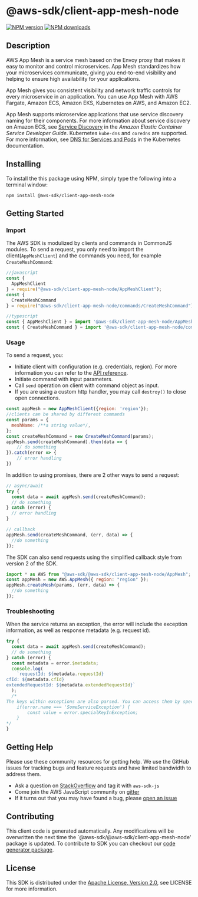 # @aws-sdk/client-app-mesh-node

[![NPM version](https://img.shields.io/npm/v/@aws-sdk/client-app-mesh-node/preview.svg)](https://www.npmjs.com/package/@aws-sdk/client-app-mesh-node)
[![NPM downloads](https://img.shields.io/npm/dm/@aws-sdk/client-app-mesh-node.svg)](https://www.npmjs.com/package/@aws-sdk/client-app-mesh-node)

## Description

<p>AWS App Mesh is a service mesh based on the Envoy proxy that makes it easy to monitor and
         control microservices. App Mesh standardizes how your microservices communicate, giving you
         end-to-end visibility and helping to ensure high availability for your applications.</p>
         <p>App Mesh gives you consistent visibility and network traffic controls for every
         microservice in an application. You can use App Mesh with AWS Fargate, Amazon ECS, Amazon EKS,
         Kubernetes on AWS, and Amazon EC2.</p>
         <note>
            <p>App Mesh supports microservice applications that use service discovery naming for their
            components. For more information about service discovery on Amazon ECS, see <a href="http://docs.aws.amazon.com/AmazonECS/latest/developerguide/service-discovery.html">Service Discovery</a> in the
               <i>Amazon Elastic Container Service Developer Guide</i>. Kubernetes <code>kube-dns</code> and
               <code>coredns</code> are supported. For more information, see <a href="https://kubernetes.io/docs/concepts/services-networking/dns-pod-service/">DNS
               for Services and Pods</a> in the Kubernetes documentation.</p>
         </note>

## Installing

To install the this package using NPM, simply type the following into a terminal window:

```
npm install @aws-sdk/client-app-mesh-node
```

## Getting Started

### Import

The AWS SDK is modulized by clients and commands in CommonJS modules. To send a request, you only need to import the client(`AppMeshClient`) and the commands you need, for example `CreateMeshCommand`:

```javascript
//javascript
const {
  AppMeshClient
} = require("@aws-sdk/client-app-mesh-node/AppMeshClient");
const {
  CreateMeshCommand
} = require("@aws-sdk/client-app-mesh-node/commands/CreateMeshCommand");
```

```javascript
//typescript
const { AppMeshClient } = import '@aws-sdk/client-app-mesh-node/AppMeshClient';
const { CreateMeshCommand } = import '@aws-sdk/client-app-mesh-node/commands/CreateMeshCommand';
```

### Usage

To send a request, you:

- Initiate client with configuration (e.g. credentials, region). For more information you can refer to the [API reference][].
- Initiate command with input parameters.
- Call `send` operation on client with command object as input.
- If you are using a custom http handler, you may call `destroy()` to close open connections.

```javascript
const appMesh = new AppMeshClient({region: 'region'});
//clients can be shared by different commands
const params = {
  meshName: /**a string value*/,
};
const createMeshCommand = new CreateMeshCommand(params);
appMesh.send(createMeshCommand).then(data => {
    // do something
}).catch(error => {
    // error handling
})
```

In addition to using promises, there are 2 other ways to send a request:

```javascript
// async/await
try {
  const data = await appMesh.send(createMeshCommand);
  // do something
} catch (error) {
  // error handling
}
```

```javascript
// callback
appMesh.send(createMeshCommand, (err, data) => {
  //do something
});
```

The SDK can also send requests using the simplified callback style from version 2 of the SDK.

```javascript
import * as AWS from "@aws-sdk/@aws-sdk/client-app-mesh-node/AppMesh";
const appMesh = new AWS.AppMesh({ region: "region" });
appMesh.createMesh(params, (err, data) => {
  //do something
});
```

### Troubleshooting

When the service returns an exception, the error will include the exception information, as well as response metadata (e.g. request id).

```javascript
try {
  const data = await appMesh.send(createMeshCommand);
  // do something
} catch (error) {
  const metadata = error.$metadata;
  console.log(
    `requestId: ${metadata.requestId}
cfId: ${metadata.cfId}
extendedRequestId: ${metadata.extendedRequestId}`
  );
  /*
The keys within exceptions are also parsed. You can access them by specifying exception names:
    if(error.name === 'SomeServiceException') {
        const value = error.specialKeyInException;
    }
*/
}
```

## Getting Help

Please use these community resources for getting help. We use the GitHub issues for tracking bugs and feature requests and have limited bandwidth to address them.

- Ask a question on [StackOverflow](https://stackoverflow.com/questions/tagged/aws-sdk-js) and tag it with `aws-sdk-js`
- Come join the AWS JavaScript community on [gitter](https://gitter.im/aws/aws-sdk-js-v3)
- If it turns out that you may have found a bug, please [open an issue](https://github.com/aws/aws-sdk-js-v3/issues)

## Contributing

This client code is generated automatically. Any modifications will be overwritten the next time the `@aws-sdk/@aws-sdk/client-app-mesh-node' package is updated. To contribute to SDK you can checkout our [code generator package][].

## License

This SDK is distributed under the
[Apache License, Version 2.0](http://www.apache.org/licenses/LICENSE-2.0),
see LICENSE for more information.

[code generator package]: https://github.com/aws/aws-sdk-js-v3/tree/master/packages/service-types-generator
[api reference]: https://docs.aws.amazon.com/AWSJavaScriptSDK/latest/
